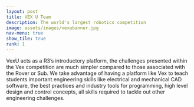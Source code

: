 ```yaml
---
layout: post
title: VEX U Team
description: The world's largest robotics competition
image: assets/images/vexubanner.jpg
nav-menu: true
show_tile: true
rank: 1
---
```


VexU acts as a R3’s introductory platform, the challenges presented within the Vex competition are much simpler compared to those associated with the Rover or Sub. We take advantage of having a platform like Vex to teach students important engineering skills like electrical and mechanical CAD software, the best practices and industry tools for programming, high level design and control concepts, all skills required to tackle out other engineering challenges.